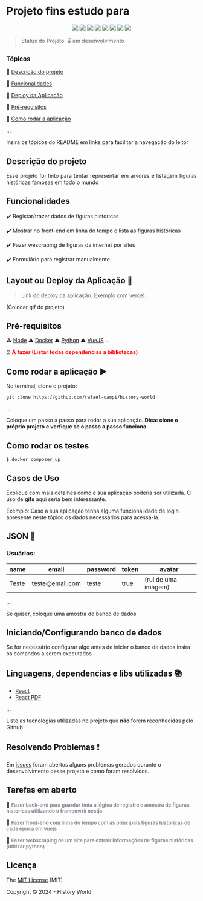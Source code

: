 <h1>Projeto fins estudo para </h1> 

<p align="center">
  <img src="https://img.shields.io/static/v1?label=vuejs&message=framework&color=blue&style=for-the-badge&logo=Vue.js"/>
  <img src="https://img.shields.io/static/v1?label=Vercel&message=deploy&color=blue&style=for-the-badge&logo=vercel"/>
  <img src="http://img.shields.io/static/v1?label=License&message=MIT&color=green&style=for-the-badge"/>
  <img src="https://img.shields.io/static/v1?label=Docker&message=2.6.3&color=red&style=for-the-badge&logo=docker"/>
  <img src="http://img.shields.io/static/v1?label=Nestjs&message=6.0.2.2&color=red&style=for-the-badge&logo=nestjs"/>
  <img src="http://img.shields.io/static/v1?label=python&message=6.0.2.2&color=red&style=for-the-badge&logo=python"/>
  <img src="http://img.shields.io/static/v1?label=TESTES&message=%3E100&color=GREEN&style=for-the-badge"/>
   <img src="http://img.shields.io/static/v1?label=STATUS&message=EM%20DESENVOLVIMENTO&color=RED&style=for-the-badge"/>
   <!--<img src="http://img.shields.io/static/v1?label=STATUS&message=CONCLUIDO&color=GREEN&style=for-the-badge"/> -->
</p>

> Status do Projeto: :hourglass: em desenvolvimento

### Tópicos 

:small_blue_diamond: [Descrição do projeto](#descrição-do-projeto)

:small_blue_diamond: [Funcionalidades](#funcionalidades)

:small_blue_diamond: [Deploy da Aplicação](#deploy-da-aplicação-dash)

:small_blue_diamond: [Pré-requisitos](#pré-requisitos)

:small_blue_diamond: [Como rodar a aplicação](#como-rodar-a-aplicação-arrow_forward)

... 

Insira os tópicos do README em links para facilitar a navegação do leitor

## Descrição do projeto 

<p align="justify">
  Esse projeto foi feito para tentar representar em arvores e listagem figuras históricas famosas em todo o mundo
</p>

## Funcionalidades

:heavy_check_mark: Registar/trazer dados de figuras historicas  

:heavy_check_mark: Mostrar no front-end em linha do tempo e lista as figuras históricas

:heavy_check_mark: Fazer wescraping de figuras da internet por sites

:heavy_check_mark: Formulário para registrar manualmente

## Layout ou Deploy da Aplicação :dash:

> Link do deploy da aplicação. Exemplo com vercel: 

(Colocar gif do projeto)



## Pré-requisitos

:warning: [Node](https://nodejs.org/en/download/)
:warning: [Docker](https://www.docker.com/products/docker-desktop/)
:warning: [Python](https://www.python.org/downloads/)
:warning: [VueJS](https://br.vuejs.org/v2/guide/installation.html)
...

:alarm_clock: **<font color="red">À fazer</red> (Listar todas dependencias a bibliotecas)</font>**

## Como rodar a aplicação :arrow_forward:

No terminal, clone o projeto: 

```
git clone https://github.com/rafael-campi/history-world
```

... 

Coloque um passo a passo para rodar a sua aplicação. **Dica: clone o próprio projeto e verfique se o passo a passo funciona**

## Como rodar os testes

<!-- Coloque um passo a passo para executar os testes -->

```
$ docker composer up
```

## Casos de Uso

Explique com mais detalhes como a sua aplicação poderia ser utilizada. O uso de **gifs** aqui seria bem interessante. 

Exemplo: Caso a sua aplicação tenha alguma funcionalidade de login apresente neste tópico os dados necessários para acessá-la.

## JSON :floppy_disk:

### Usuários: 

|name|email|password|token|avatar|
| -------- |-------- |-------- |-------- |-------- |
|Teste|teste@email.com|teste|true|(rul de uma imagem)|

... 

Se quiser, coloque uma amostra do banco de dados 

## Iniciando/Configurando banco de dados

Se for necessário configurar algo antes de iniciar o banco de dados insira os comandos a serem executados 

## Linguagens, dependencias e libs utilizadas :books:

- [React](https://pt-br.reactjs.org/docs/create-a-new-react-app.html)
- [React PDF](https://react-pdf.org/)

...

Liste as tecnologias utilizadas no projeto que **não** forem reconhecidas pelo Github 

## Resolvendo Problemas :exclamation:

Em [issues]() foram abertos alguns problemas gerados durante o desenvolvimento desse projeto e como foram resolvidos. 

## Tarefas em aberto


:memo: **<font size='2px' color='#8c8b94'>Fazer back-end para guardar toda a lógica de registro e amostra de figuras historicas utilizando o frameowrk nestjs**</font>

:memo: **<font size='2px' color='#8c8b94'>Fazer front-end com linha do tempo com as principais figuras historicas de cada época em vuejs</font>**

:memo: **<font size='2px' color='#8c8b94'>Fazer webscraping de um site para extrair informações de figuras históricas (utilizar python)</font>** 

<!-- ## Desenvolvedores/Contribuintes  :gem:

Liste o time responsável pelo desenvolvimento do projeto -->



## Licença 

The [MIT License]() (MIT)

Copyright :copyright: 2024 - History World
